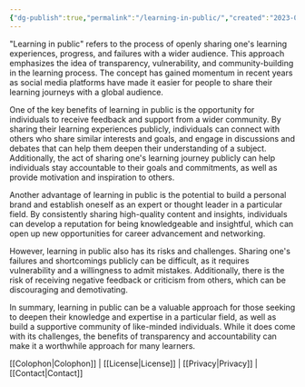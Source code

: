 ```yaml
---
{"dg-publish":true,"permalink":"/learning-in-public/","created":"2023-03-19T16:30:38.669-04:00","updated":"2023-03-19T17:21:11.245-04:00"}
---
```


"Learning in public" refers to the process of openly sharing one's learning experiences, progress, and failures with a wider audience. This approach emphasizes the idea of transparency, vulnerability, and community-building in the learning process. The concept has gained momentum in recent years as social media platforms have made it easier for people to share their learning journeys with a global audience.

One of the key benefits of learning in public is the opportunity for individuals to receive feedback and support from a wider community. By sharing their learning experiences publicly, individuals can connect with others who share similar interests and goals, and engage in discussions and debates that can help them deepen their understanding of a subject. Additionally, the act of sharing one's learning journey publicly can help individuals stay accountable to their goals and commitments, as well as provide motivation and inspiration to others.

Another advantage of learning in public is the potential to build a personal brand and establish oneself as an expert or thought leader in a particular field. By consistently sharing high-quality content and insights, individuals can develop a reputation for being knowledgeable and insightful, which can open up new opportunities for career advancement and networking.

However, learning in public also has its risks and challenges. Sharing one's failures and shortcomings publicly can be difficult, as it requires vulnerability and a willingness to admit mistakes. Additionally, there is the risk of receiving negative feedback or criticism from others, which can be discouraging and demotivating.

In summary, learning in public can be a valuable approach for those seeking to deepen their knowledge and expertise in a particular field, as well as build a supportive community of like-minded individuals. While it does come with its challenges, the benefits of transparency and accountability can make it a worthwhile approach for many learners.

[[Colophon\|Colophon]] | [[License\|License]] | [[Privacy\|Privacy]] | [[Contact\|Contact]]
